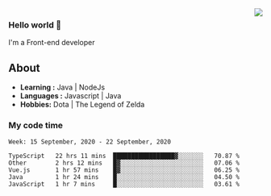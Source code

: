 <img align='right' src="https://github-readme-stats.vercel.app/api?username=jumodada&show_icons=true&theme=vue">

### Hello world 👋

I'm a Front-end developer 
    
## About
-  **Learning :** Java | NodeJs
-  **Languages :** Javascript | Java
-  **Hobbies:** Dota | The Legend of Zelda

### My code time

<!--START_SECTION:waka-->
```text
Week: 15 September, 2020 - 22 September, 2020

TypeScript   22 hrs 11 mins  █████████████████▓░░░░░░░   70.87 % 
Other        2 hrs 12 mins   █▓░░░░░░░░░░░░░░░░░░░░░░░   07.06 % 
Vue.js       1 hr 57 mins    █▓░░░░░░░░░░░░░░░░░░░░░░░   06.25 % 
Java         1 hr 24 mins    █░░░░░░░░░░░░░░░░░░░░░░░░   04.50 % 
JavaScript   1 hr 7 mins     █░░░░░░░░░░░░░░░░░░░░░░░░   03.61 % 
```
<!--END_SECTION:waka-->
